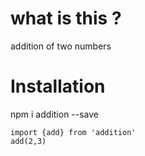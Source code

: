 # what is this ?

addition of two numbers

# Installation
npm i addition --save

```````
import {add} from 'addition'
add(2,3)